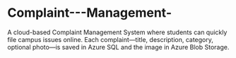 # Complaint---Management-
A cloud-based Complaint Management System where students can quickly file campus issues online. Each complaint—title, description, category, optional photo—is saved in Azure SQL and the image in Azure Blob Storage.

